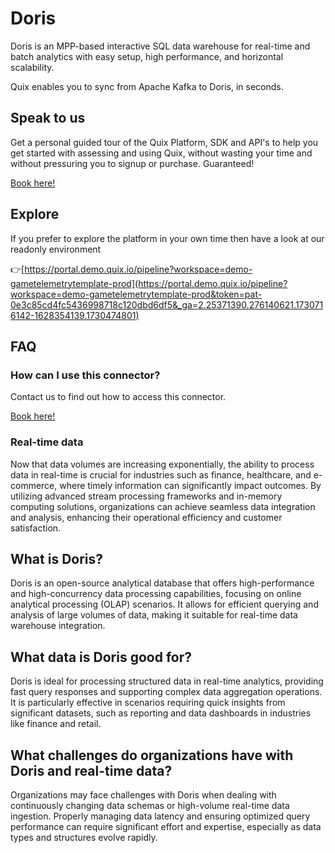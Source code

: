 <!--[tech-name]-->
# Doris

<!--[blurb-about-tech]-->
Doris is an MPP-based interactive SQL data warehouse for real-time and batch analytics with easy setup, high performance, and horizontal scalability.

Quix enables you to sync from Apache Kafka <span id="to_or_from">to</span> <span id="techname">Doris</span>, in seconds.

## Speak to us

Get a personal guided tour of the Quix Platform, SDK and API's to help you get started with assessing and using Quix, without wasting your time and without pressuring you to signup or purchase. Guaranteed!

[Book here!](https://share.hsforms.com/1iW0TmZzKQMChk0lxd_tGiw4yjw2?__hstc=175542013.19c333c2ae8002be5fbc6a17a447e442.1730474801833.1730474801833.1730716142494.2&__hssc=175542013.2.1730716142494&__hsfp=3927774151)

## Explore

If you prefer to explore the platform in your own time then have a look at our readonly environment

👉[https://portal.demo.quix.io/pipeline?workspace=demo-gametelemetrytemplate-prod](https://portal.demo.quix.io/pipeline?workspace=demo-gametelemetrytemplate-prod&token=pat-0e3c85cd4fc5436998718c120dbd6df5&_ga=2.25371390.276140621.1730716142-1628354139.1730474801)

## FAQ 

### How can I use this connector?

Contact us to find out how to access this connector.

[Book here!](https://share.hsforms.com/1iW0TmZzKQMChk0lxd_tGiw4yjw2?__hstc=175542013.19c333c2ae8002be5fbc6a17a447e442.1730474801833.1730474801833.1730716142494.2&__hssc=175542013.2.1730716142494&__hsfp=3927774151)

### Real-time data

Now that data volumes are increasing exponentially, the ability to process data in real-time is crucial for industries such as finance, healthcare, and e-commerce, where timely information can significantly impact outcomes. By utilizing advanced stream processing frameworks and in-memory computing solutions, organizations can achieve seamless data integration and analysis, enhancing their operational efficiency and customer satisfaction.

## What is <span id="techname">Doris</span>?

<!--[tech-seo-text]-->
Doris is an open-source analytical database that offers high-performance and high-concurrency data processing capabilities, focusing on online analytical processing (OLAP) scenarios. It allows for efficient querying and analysis of large volumes of data, making it suitable for real-time data warehouse integration.

## What data is <span id="techname">Doris</span> good for?

<!--[tech-data-seo-text]-->
Doris is ideal for processing structured data in real-time analytics, providing fast query responses and supporting complex data aggregation operations. It is particularly effective in scenarios requiring quick insights from significant datasets, such as reporting and data dashboards in industries like finance and retail.

## What challenges do organizations have with <span id="techname">Doris</span> and real-time data?

<!--[tech-challenges-seo-text]-->
Organizations may face challenges with Doris when dealing with continuously changing data schemas or high-volume real-time data ingestion. Properly managing data latency and ensuring optimized query performance can require significant effort and expertise, especially as data types and structures evolve rapidly.